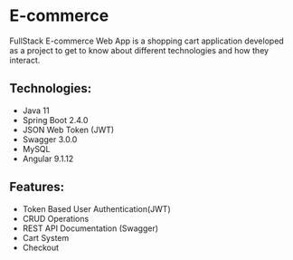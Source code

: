 # E-commerce
FullStack E-commerce Web App is a shopping cart application developed as a project to get to know about different technologies and how they interact.

## Technologies: 

* Java 11
* Spring Boot 2.4.0
* JSON Web Token (JWT)
* Swagger 3.0.0
* MySQL
* Angular 9.1.12

## Features: 

* Token Based User Authentication(JWT)
* CRUD Operations
* REST API Documentation (Swagger)
* Cart System
* Checkout





